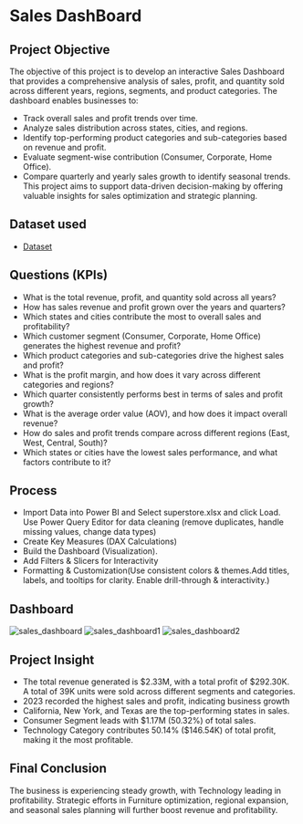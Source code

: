 # Sales DashBoard
## Project Objective
The objective of this project is to develop an interactive Sales Dashboard that provides a comprehensive analysis of sales, profit, and quantity sold across different years, regions, segments, and product categories. The dashboard enables businesses to:
- Track overall sales and profit trends over time.
- Analyze sales distribution across states, cities, and regions.
- Identify top-performing product categories and sub-categories based on revenue and profit.
- Evaluate segment-wise contribution (Consumer, Corporate, Home Office).
- Compare quarterly and yearly sales growth to identify seasonal trends.
This project aims to support data-driven decision-making by offering valuable insights for sales optimization and strategic planning.

## Dataset used
- <a href = "https://github.com/Shiva-Krishna-96/PowerBI-Sales-Dashboard/blob/main/superstore.xlsx"> Dataset </a>

## Questions (KPIs)
- What is the total revenue, profit, and quantity sold across all years?
- How has sales revenue and profit grown over the years and quarters?
- Which states and cities contribute the most to overall sales and profitability?
- Which customer segment (Consumer, Corporate, Home Office) generates the highest revenue and profit?
- Which product categories and sub-categories drive the highest sales and profit?
- What is the profit margin, and how does it vary across different categories and regions?
- Which quarter consistently performs best in terms of sales and profit growth?
- What is the average order value (AOV), and how does it impact overall revenue?
- How do sales and profit trends compare across different regions (East, West, Central, South)?
- Which states or cities have the lowest sales performance, and what factors contribute to it?

## Process
- Import Data into Power BI and Select superstore.xlsx and click Load.
Use Power Query Editor for data cleaning (remove duplicates, handle missing values, change data types)
- Create Key Measures (DAX Calculations)
- Build the Dashboard (Visualization).
- Add Filters & Slicers for Interactivity
-  Formatting & Customization(Use consistent colors & themes.Add titles, labels, and tooltips for clarity. Enable drill-through & interactivity.)


## Dashboard
![sales_dashboard](https://github.com/user-attachments/assets/9b404621-bbec-4976-849a-84f49f8317e6)
![sales_dashboard1](https://github.com/user-attachments/assets/30aaa232-5da9-401f-993b-ba2e9dea196c)
![sales_dashboard2](https://github.com/user-attachments/assets/ff324743-aa18-497b-87fa-8d8b2f92c8e5)



## Project Insight
- The total revenue generated is $2.33M, with a total profit of $292.30K. A total of 39K units were sold across different segments and categories.
- 2023 recorded the highest sales and profit, indicating business growth
- California, New York, and Texas are the top-performing states in sales.
-  Consumer Segment leads with $1.17M (50.32%) of total sales.
-  Technology Category contributes 50.14% ($146.54K) of total profit, making it the most profitable.

## Final Conclusion
The business is experiencing steady growth, with Technology leading in profitability. Strategic efforts in Furniture optimization, regional expansion, and seasonal sales planning will further boost revenue and profitability.







